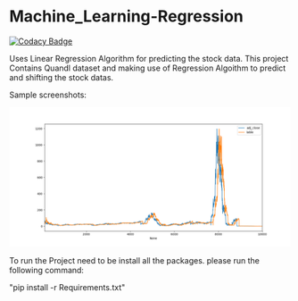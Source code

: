 # Machine_Learning-Regression

[![Codacy Badge](https://api.codacy.com/project/badge/Grade/7b9db6d8fae445fc99c5a60abcb1eaec)](https://www.codacy.com/app/vshantam/Machine_Learning-Regression?utm_source=github.com&utm_medium=referral&utm_content=vshantam/Machine_Learning-Regression&utm_campaign=badger)

Uses Linear Regression Algorithm for predicting the stock data.
This project Contains Quandl dataset and making use of Regression Algoithm to predict and shifting the stock datas.

Sample screenshots:

![alt tag](https://github.com/vshantam/Machine_Learning-Regression/blob/master/figure_1.png)

To run the Project need to be install all the packages.
please run the following command:

"pip install -r Requirements.txt"

